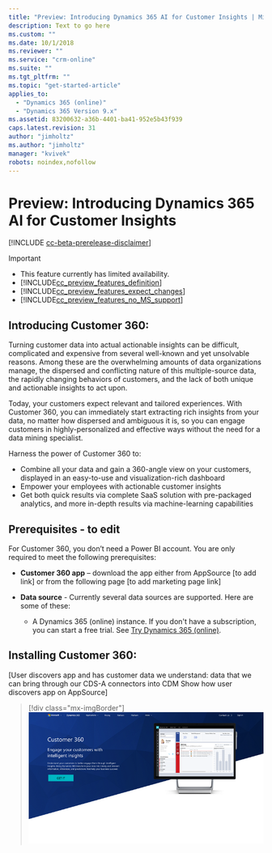 ```yaml
---
title: "Preview: Introducing Dynamics 365 AI for Customer Insights | MicrosoftDocs"
description: Text to go here
ms.custom: ""
ms.date: 10/1/2018
ms.reviewer: ""
ms.service: "crm-online"
ms.suite: ""
ms.tgt_pltfrm: ""
ms.topic: "get-started-article"
applies_to: 
  - "Dynamics 365 (online)"
  - "Dynamics 365 Version 9.x"
ms.assetid: 83200632-a36b-4401-ba41-952e5b43f939
caps.latest.revision: 31
author: "jimholtz"
ms.author: "jimholtz"
manager: "kvivek"
robots: noindex,nofollow
---
```

# Preview: Introducing Dynamics 365 AI for Customer Insights

[!INCLUDE [cc-beta-prerelease-disclaimer](../includes/cc-beta-prerelease-disclaimer.md)]

> [!IMPORTANT]
> - This feature currently has limited availability.
> - [!INCLUDE[cc_preview_features_definition](../includes/cc-preview-features-definition.md)]  
> - [!INCLUDE[cc_preview_features_expect_changes](../includes/cc-preview-features-expect-changes.md)]  
> - [!INCLUDE[cc_preview_features_no_MS_support](../includes/cc-preview-features-no-ms-support.md)]  

## Introducing Customer 360:
Turning customer data into actual actionable insights can be difficult, complicated and expensive from several well-known and yet unsolvable reasons. Among these are the overwhelming amounts of data organizations manage, the dispersed and conflicting nature of this multiple-source data, the rapidly changing behaviors of customers, and the lack of both unique and actionable insights to act upon.

Today, your customers expect relevant and tailored experiences. With Customer 360, you can immediately start extracting rich insights from your data, no matter how dispersed and ambiguous it is, so you can  engage customers in highly-personalized and effective ways without the need for a data mining specialist.

Harness the power of Customer 360 to:
- Combine all your data and gain a 360-angle view on your customers, displayed in an easy-to-use and visualization-rich dashboard
- Empower your employees with actionable customer insights
- Get both quick results via complete SaaS solution with pre-packaged analytics, and more in-depth results via machine-learning capabilities

## Prerequisites - to edit 

For Customer 360, you don’t need a Power BI account. You are only required to meet the following prerequisites:

- **Customer 360 app** – download the app either from AppSource [to add link] or from the following page [to add marketing page link]

- **Data source** - Currently several data sources are supported. Here are some of these: 

  - A Dynamics 365 (online) instance. If you don't have a subscription, you can start a free trial. See [Try Dynamics 365 (online)](https://docs.microsoft.com/dynamics365/customer-engagement/admin/try-dynamics-365-online).
  

## Installing Customer 360:
[User discovers app and has customer data we understand: data that we can bring through our CDS-A connectors into CDM
Show how user discovers app on AppSource]

> [!div class="mx-imgBorder"] 
> ![](media/get-customer-insights720.png "Get AI for Customer Insights")
